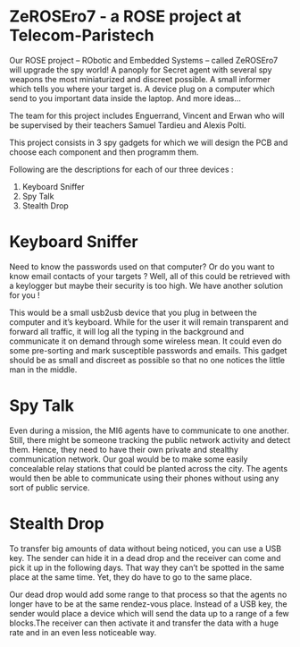 # ZeROSEro7 - a ROSE project at Telecom-Paristech
Our ROSE project – RObotic and Embedded Systems – called ZeROSEro7 will upgrade the spy world! A panoply for Secret agent with several spy weapons the most miniaturized and discreet possible. A small informer which tells you where your target is. A device plug on a computer which send to you important data inside the laptop. And more ideas…

The team for this project includes Enguerrand, Vincent and Erwan who will be supervised by their teachers Samuel Tardieu and Alexis Polti.

This project consists in 3 spy gadgets for which we will design the PCB and choose each component and then programm them.

Following are the descriptions for each of our three devices :

1. Keyboard Sniffer
2. Spy Talk
3. Stealth Drop

# Keyboard Sniffer
Need to know the passwords used on that computer? Or do you want to know email contacts of your targets ? Well, all of this could be retrieved with a keylogger but maybe their security is too high. We have another solution for you !

This would be a small usb2usb device that you plug in between the computer and it’s keyboard. While for the user it will remain transparent and forward all traffic, it will log all the typing in the background and communicate it on demand through some wireless mean. It could even do some pre-sorting and mark susceptible passwords and emails. This gadget should be as small and discreet as possible so that no one notices the little man in the middle.

# Spy Talk
Even during a mission, the MI6 agents have to communicate to one another. Still, there might be someone tracking the public network activity and detect them. Hence, they need to have their own private and stealthy communication network. Our goal would be to make some easily concealable relay stations that could be planted across the city. The agents would then be able to communicate using their phones without using any sort of public service.

# Stealth Drop
To transfer big amounts of data without being noticed, you can use a USB key. The sender can hide it in a dead drop and the receiver can come and pick it up in the following days. That way they can’t be spotted in the same place at the same time. Yet, they do have to go to the same place.

Our dead drop would add some range to that process so that the agents no longer have to be at the same rendez-vous place. Instead of a USB key, the sender would place a device which will send the data up to a range of a few blocks.The receiver can then activate it and transfer the data with a huge rate and in an even less noticeable way.
